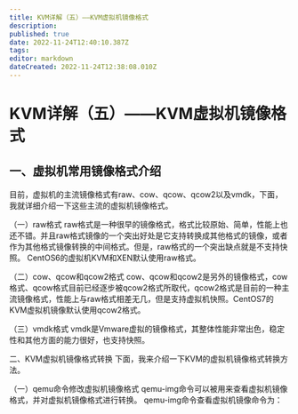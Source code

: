 ```yaml
---
title: KVM详解（五）——KVM虚拟机镜像格式
description: 
published: true
date: 2022-11-24T12:40:10.387Z
tags: 
editor: markdown
dateCreated: 2022-11-24T12:38:08.010Z
---
```


# KVM详解（五）——KVM虚拟机镜像格式
## 一、虚拟机常用镜像格式介绍
目前，虚拟机的主流镜像格式有raw、cow、qcow、qcow2以及vmdk，下面，我就详细介绍一下这些主流的虚拟机镜像格式。

（一）raw格式
raw格式是一种很早的镜像格式，格式比较原始、简单，性能上也还不错。并且raw格式镜像的一个突出好处是它支持转换成其他格式的镜像，或者作为其他格式镜像转换的中间格式。但是，raw格式的一个突出缺点就是不支持快照。 CentOS6的虚拟机KVM和XEN默认使用raw格式。

（二）cow、qcow和qcow2格式
cow、qcow和qcow2是另外的镜像格式，cow格式、qcow格式目前已经逐步被qcow2格式所取代，qcow2格式是目前的一种主流镜像格式，性能上与raw格式相差无几，但是支持虚拟机快照。CentOS7的KVM虚拟机镜像默认使用qcow2格式。

（三）vmdk格式
vmdk是Vmware虚拟的镜像格式，其整体性能非常出色，稳定性和其他方面的能力很好，也支持快照。

二、KVM虚拟机镜像格式转换
下面，我来介绍一下KVM的虚拟机镜像格式转换方法。

（一）qemu命令修改虚拟机镜像格式
qemu-img命令可以被用来查看虚拟机镜像格式，并对虚拟机镜像格式进行转换。
qemu-img命令查看虚拟机镜像命令为：